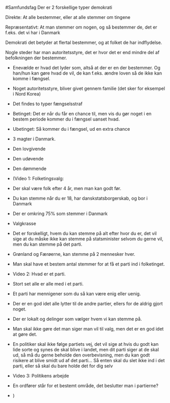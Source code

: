 #Samfundsfag 
Der er 2 forskellige typer demokrati

Direkte: At alle bestemmer, eller at alle stemmer om tingene

Repræsentativt: At man stemmer om nogen, og så bestemmer de, det er f.eks. det vi har i Danmark

Demokrati det betyder at flertal bestemmer, og at folket de har indflydelse.

Nogle steder har man autoritetsstyre, det er hvor det er end mindre del af befolkningen der bestemmer.

-   Enevælde er hvad det lyder som, altså at der er en der bestemmer. Og han/hun kan gøre hvad de vil, de kan f.eks. ændre loven så de ikke kan komme i fængsel.
    
-   Noget autoritetsstyre, bliver givet gennem familie (det sker for eksempel i Nord Korea)
    
-   Det findes to typer fængselsstraf
    
-   Betinget: Det er når du får en chance til, men vis du gør noget i en bestem periode kommer du i fængsel uanset hvad.
    
-   Ubetinget: Så kommer du i fængsel, ud en extra chance
    
-   3 magter i Danmark.
    
-   Den lovgivende
    
-   Den udøvende
    
-   Den dømmende
    
-   (Video 1: Folketingsvalg:
    
-   Der skal være folk efter 4 år, men man kan godt før.
    
-   Du kan stemme når du er 18, har danskstatsborgerskab, og bor i Danmark
    
-   Der er omkring 75% som stemmer i Danmark
    
-   Valgkrasse
    
-   Det er forskelligt, hvem du kan stemme på alt efter hvor du er, det vil sige at du måske ikke kan stemme på statsminister selvom du gerne vil, men du kan stemme på det parti.
    
-   Grønland og Færøerne, kan stemme på 2 mennesker hver.
    
-   Man skal have et bestem antal stemmer for at få et parti ind i folketinget.
    
-   Video 2: Hvad er et parti.
    
-   Stort set alle er alle med i et parti.
    
-   Et parti har mennigener som du så kan være enig eller uenig.
    
-   Der er en god idet alle lytter til de andre partier, ellers for de aldrig gjort noget.
    
-   Der er lokalt og delinger som vælger hvem vi kan stemme på.
    
-   Man skal ikke gøre det man siger man vil til valg, men det er en god idet at gøre det.
    
-   En politiker skal ikke følge partiets vej, det vil sige at hvis du godt kan lide sorte og synes de skal blive i landet, men dit parti siger at de skal ud, så må du gerne beholde den overbevisning, men du kan godt risikere at blive smidt ud af det parti… Så enten skal du slet ikke ind i det parti, eller så skal du bare holde det for dig selv
    
-   Video 3: Politikens arbejde
    
-   En ordfører står for et bestemt område, det beslutter man i partierne?
    

-   )